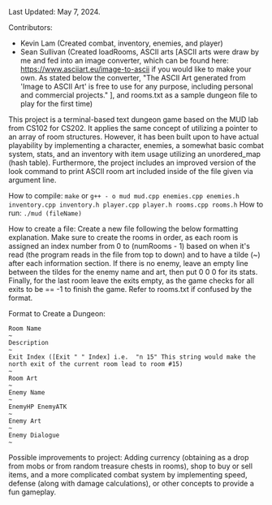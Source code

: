 Last Updated: May 7, 2024.

Contributors:
- Kevin Lam (Created combat, inventory, enemies, and player)
- Sean Sullivan (Created loadRooms, ASCII arts [ASCII arts were draw by me and fed into an image converter, which can be found here:
  https://www.asciiart.eu/image-to-ascii if you would like to make your own. As stated below the converter, "The ASCII Art generated from 'Image to ASCII Art' is free to use for any purpose, including personal and commercial projects." ], and rooms.txt as a sample dungeon file to play for the first time)

This project is a terminal-based text dungeon game based on the MUD lab from CS102 for CS202. It applies the same concept of utilizing a pointer to an array of room structures. However, it has been built upon to have actual playability by implementing a character, enemies, a somewhat basic combat system, stats, and an inventory with item usage utilizing an unordered_map (hash table). Furthermore, the project includes an improved version of the look command to print ASCII room art included inside of the file given via argument line.

How to compile: ```make``` or ```g++ - o mud mud.cpp enemies.cpp enemies.h inventory.cpp inventory.h player.cpp player.h rooms.cpp rooms.h```
How to run: ```./mud (fileName)```

How to create a file: Create a new file following the below formatting explanation. Make sure to create the rooms in order, as each room is assigned an index number from 0 to (numRooms - 1) based on when it's read (the program reads in the file from top to down) and to have a tilde (~) after each information section. If there is no enemy, leave an empty line between the tildes for the enemy name and art, then put 0 0 0 for its stats. Finally, for the last room leave the exits empty, as the game checks for all exits to be == -1 to finish the game. Refer to rooms.txt if confused by the format. 

Format to Create a Dungeon: 
```
Room Name
~
Description
~
Exit Index ([Exit " " Index] i.e.  "n 15" This string would make the north exit of the current room lead to room #15)
~
Room Art
~
Enemy Name
~
EnemyHP EnemyATK
~
Enemy Art
~
Enemy Dialogue
~
```
Possible improvements to project: Adding currency (obtaining as a drop from mobs or from random treasure chests in rooms), shop to buy or sell items, and a more complicated combat system by implementing speed, defense (along with damage calculations), or other concepts to provide a fun gameplay.
